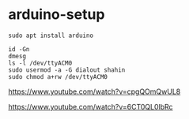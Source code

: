 # arduino-setup

```
sudo apt install arduino

id -Gn
dmesg
ls -l /dev/ttyACM0
sudo usermod -a -G dialout shahin
sudo chmod a+rw /dev/ttyACM0

```
https://www.youtube.com/watch?v=cpgQOmQwUL8

https://www.youtube.com/watch?v=6CT0QL0lbRc
